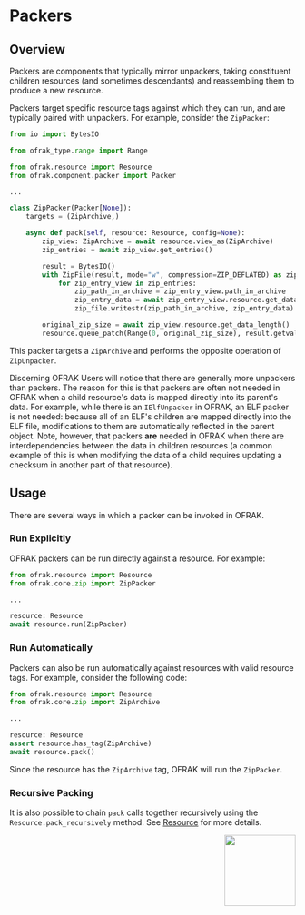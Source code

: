 # Packers
## Overview
Packers are components that typically mirror unpackers, taking constituent children resources (and sometimes descendants) and reassembling them to produce a new resource.

Packers target specific resource tags against which they can run, and are typically paired with unpackers. For example, consider the `ZipPacker`:

```python
from io import BytesIO

from ofrak_type.range import Range

from ofrak.resource import Resource
from ofrak.component.packer import Packer

...

class ZipPacker(Packer[None]):
    targets = (ZipArchive,)

    async def pack(self, resource: Resource, config=None):
        zip_view: ZipArchive = await resource.view_as(ZipArchive)
        zip_entries = await zip_view.get_entries()

        result = BytesIO()
        with ZipFile(result, mode="w", compression=ZIP_DEFLATED) as zip_file:
            for zip_entry_view in zip_entries:
                zip_path_in_archive = zip_entry_view.path_in_archive
                zip_entry_data = await zip_entry_view.resource.get_data()
                zip_file.writestr(zip_path_in_archive, zip_entry_data)

        original_zip_size = await zip_view.resource.get_data_length()
        resource.queue_patch(Range(0, original_zip_size), result.getvalue())
```

This packer targets a `ZipArchive` and performs the opposite operation of `ZipUnpacker`.

Discerning OFRAK Users will notice that there are generally more unpackers than packers. The reason for this is that packers are often not needed in OFRAK when a child resource's data is mapped directly into its parent's data. For example, while there is an `IElfUnpacker` in OFRAK, an ELF packer is not needed: because all of an ELF's children are mapped directly into the ELF file, modifications to them are automatically reflected in the parent object. Note, however, that packers **are** needed in OFRAK when there are interdependencies between the data in children resources (a common example of this is when modifying the data of a child requires updating a checksum in another part of that resource).

## Usage
There are several ways in which a packer can be invoked in OFRAK.

### Run Explicitly
OFRAK packers can be run directly against a resource. For example:

```python
from ofrak.resource import Resource
from ofrak.core.zip import ZipPacker

...

resource: Resource
await resource.run(ZipPacker)
```

### Run Automatically
Packers can also be run automatically against resources with valid resource tags. For example, consider the following code:

```python
from ofrak.resource import Resource
from ofrak.core.zip import ZipArchive

...

resource: Resource
assert resource.has_tag(ZipArchive)
await resource.pack()
```

Since the resource has the `ZipArchive` tag, OFRAK will run the `ZipPacker`.

### Recursive Packing
It is also possible to chain `pack` calls together recursively using the `Resource.pack_recursively` method. See [Resource](../resource.md) for more details.

<div align="right">
<img src="../../../assets/square_04.png" width="125" height="125">
</div>
